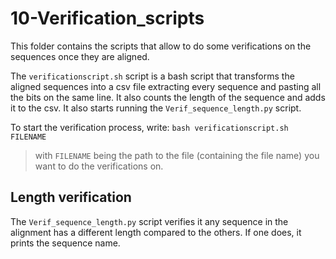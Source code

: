 # 10-Verification_scripts

This folder contains the scripts that allow to do some verifications on the sequences once they are aligned.

The `verificationscript.sh` script is a bash script that transforms the aligned sequences into a csv file extracting every sequence and pasting all the bits on the same line. It also counts the length of the sequence and adds it to the csv. It also starts running the `Verif_sequence_length.py` script.

To start the verification process, write: `bash verificationscript.sh FILENAME`
> with `FILENAME` being the path to the file (containing the file name) you want to do the verifications on.

## Length verification

The `Verif_sequence_length.py` script verifies it any sequence in the alignment has a different length compared to the others. If one does, it prints the sequence name.